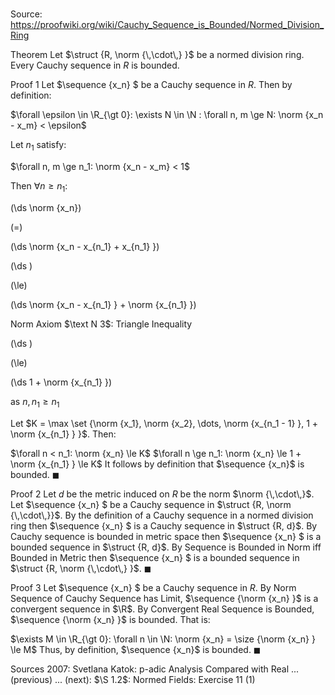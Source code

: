 # 

Source: https://proofwiki.org/wiki/Cauchy_Sequence_is_Bounded/Normed_Division_Ring



Theorem
Let $\struct {R, \norm {\,\cdot\,} }$ be a normed division ring.
Every Cauchy sequence in $R$ is bounded.


Proof 1
Let $\sequence {x_n} $ be a Cauchy sequence in $R$.
Then by definition:

$\forall \epsilon \in \R_{\gt 0}: \exists N \in \N : \forall n, m \ge N: \norm {x_n - x_m} < \epsilon$

Let $n_1$ satisfy:

$\forall n, m \ge n_1: \norm {x_n - x_m} < 1$

Then $\forall n \ge n_1$:














\(\ds \norm {x_n}\)

\(=\)







\(\ds \norm {x_n - x_{n_1} + x_{n_1} }\)




















\(\ds \)

\(\le\)







\(\ds \norm {x_n - x_{n_1} } + \norm {x_{n_1} }\)





Norm Axiom $\text N 3$: Triangle Inequality














\(\ds \)

\(\le\)







\(\ds 1 + \norm {x_{n_1} }\)





as $n, n_1 \ge n_1$




Let $K = \max \set {\norm {x_1}, \norm {x_2}, \dots, \norm {x_{n_1 - 1} }, 1 + \norm {x_{n_1} } }$.
Then:

$\forall n < n_1: \norm {x_n} \le K$
$\forall n \ge n_1: \norm {x_n} \le 1 + \norm {x_{n_1} } \le K$
It follows by definition that $\sequence {x_n}$ is bounded.
$\blacksquare$


Proof 2
Let $d$ be the metric induced on $R$ be the norm $\norm {\,\cdot\,}$.
Let $\sequence {x_n} $ be a Cauchy sequence in $\struct {R, \norm {\,\cdot\,}}$.
By the definition of a Cauchy sequence in a normed division ring then $\sequence {x_n} $ is a Cauchy sequence in $\struct {R, d}$.
By Cauchy sequence is bounded in metric space then $\sequence {x_n} $ is a bounded sequence in $\struct {R, d}$.
By Sequence is Bounded in Norm iff Bounded in Metric then $\sequence {x_n} $ is a bounded sequence in $\struct {R, \norm {\,\cdot\,} }$.
$\blacksquare$


Proof 3
Let $\sequence {x_n} $ be a Cauchy sequence in $R$.
By Norm Sequence of Cauchy Sequence has Limit, $\sequence {\norm {x_n} }$ is a convergent sequence in $\R$.
By Convergent Real Sequence is Bounded, $\sequence {\norm {x_n} }$ is bounded.
That is:

$\exists M \in \R_{\gt 0}: \forall n \in \N: \norm {x_n} = \size {\norm {x_n} } \le M$
Thus, by definition, $\sequence {x_n}$ is bounded.
$\blacksquare$


Sources
2007: Svetlana Katok: p-adic Analysis Compared with Real ... (previous) ... (next): $\S 1.2$: Normed Fields: Exercise $11 \ (1)$




